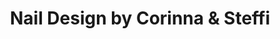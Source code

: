 ---
title: "Nail Design by Corinna & Steffi"
url: /witten/nail-design-by-corinna-und-steffi/
shop: Kosmetik
---